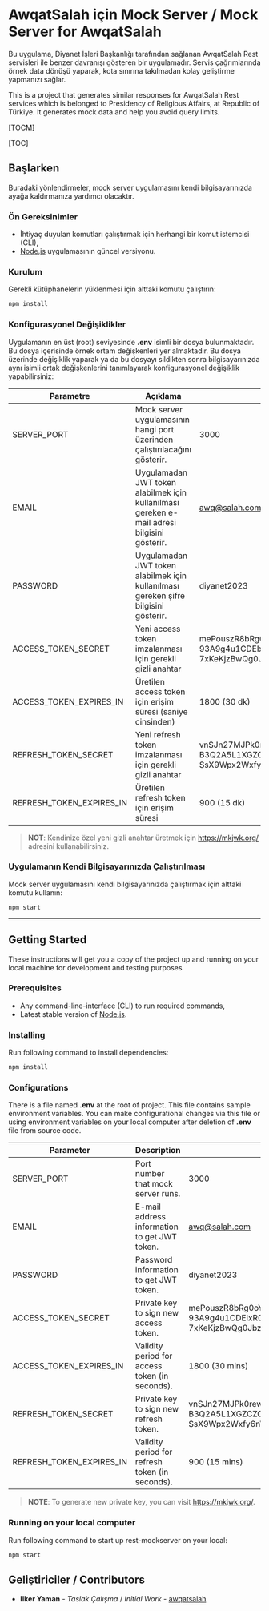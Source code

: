 # AwqatSalah için Mock Server / Mock Server for AwqatSalah

Bu uygulama, Diyanet İşleri Başkanlığı tarafından sağlanan AwqatSalah Rest servisleri ile benzer davranışı gösteren bir uygulamadır. Servis çağrımlarında örnek data dönüşü yaparak, kota sınırına takılmadan kolay geliştirme yapmanızı sağlar.

This is a project that generates similar responses for AwqatSalah Rest services which is belonged to Presidency of Religious Affairs, at Republic of Türkiye. It generates mock data and help you avoid query limits.

[TOCM]

[TOC]

## Başlarken

Buradaki yönlendirmeler, mock server uygulamasını kendi bilgisayarınızda ayağa kaldırmanıza yardımcı olacaktır.

### Ön Gereksinimler

* İhtiyaç duyulan komutları çalıştırmak için herhangi bir komut istemcisi (CLI),
* [Node.js](https://nodejs.org/en/) uygulamasının güncel versiyonu.

### Kurulum

Gerekli kütüphanelerin yüklenmesi için alttaki komutu çalıştırın:

```sh
npm install
```

### Konfigurasyonel Değişiklikler

Uygulamanın en üst (root) seviyesinde **.env** isimli bir dosya bulunmaktadır. Bu dosya içerisinde örnek ortam değişkenleri yer almaktadır. Bu dosya üzerinde değişiklik yaparak ya da bu dosyayı sildikten sonra bilgisayarınızda aynı isimli ortak değişkenlerini tanımlayarak konfigurasyonel değişiklik yapabilirsiniz:

Parametre  | Açıklama | Varsayılan Değer
------------- | ------------- | -------------
SERVER_PORT  | Mock server uygulamasının hangi port üzerinden çalıştırılacağını gösterir. | 3000
EMAIL  | Uygulamadan JWT token alabilmek için kullanılması gereken e-mail adresi bilgisini gösterir. | awq@salah.com
PASSWORD  | Uygulamadan JWT token alabilmek için kullanılması gereken şifre bilgisini gösterir. | diyanet2023
ACCESS_TOKEN_SECRET  | Yeni access token imzalanması için gerekli gizli anahtar | mePouszR8bRg0oY2oh06U1C-93A9g4u1CDEIxR0mBBalDqDNMNQXHH2SoLSzZa_arblR20p4iVjkQR1ECcc1Rw97AofUsb_0TeSll1o_Z3uQgXtkhxawqL1mBkmf0CVrTwIwtu_1JdYLCwL81jK0SuTF5Ks1eDsVkA5opMbzUlckXIwDN2IDscq1LiuvSswmOh-7xKeKjzBwQg0JbzVwv-sDYgN3Up3GgrCAFRJvt1acJScVRGo-ETxkISwco61clU_O6v-Fg9vU0jjLFMIGEtKawm9plb1sQq9x3j5gfUIyDe0zmU-NVtfZ7wgasXu4KRcKse2aOOxLQQEJ0S1a0w
ACCESS_TOKEN_EXPIRES_IN  | Üretilen access token için erişim süresi (saniye cinsinden) | 1800 (30 dk)
REFRESH_TOKEN_SECRET  | Yeni refresh token imzalanması için gerekli gizli anahtar | vnSJn27MJPk0rewbWepb_5901YyHsxp6jpWHUWgoxzABwhpXQoqWvtlGujtojYzxuSZU9UlV25H-tmrIS5SKT9YsFbqC_IFHW9cIqM0eeVUxyYTUQZplhwvL2T6h8hqICMRON6G_flYP9y6ftpyW2ngVh-B3Q2A5L1XGZCZC0xZgcdp-Nfc4aoS8GPexjtDS-mKi9kcgS97SL1kN_Q-8Rgl_43mV2Ppnm1Tx-o4Xlt31E2umGNNZWjnTmuxGa-1AGHIGItEXzjlwpME41ohhowhlWh89ubtGjTsixeeIV5I2m0x-SsX9Wpx2Wxfy6nWbHQSQYGRRpgvTjQb_69Ki7w
REFRESH_TOKEN_EXPIRES_IN  | Üretilen refresh token için erişim süresi | 900 (15 dk)

> **NOT**: Kendinize özel yeni gizli anahtar üretmek için https://mkjwk.org/ adresini kullanabilirsiniz.

### Uygulamanın Kendi Bilgisayarınızda Çalıştırılması

Mock server uygulamasını kendi bilgisayarınızda çalıştırmak için alttaki komutu kullanın:

```sh
npm start
```

---------------------------------------------

## Getting Started

These instructions will get you a copy of the project up and running on your local machine for development and testing purposes

### Prerequisites

* Any command-line-interface (CLI) to run required commands,
* Latest stable version of [Node.js](https://nodejs.org/en/).

### Installing

Run following command to install dependencies:

```sh
npm install
```

### Configurations

There is a file named **.env** at the root of project. This file contains sample environment variables. You can make configurational changes via this file or using environment variables on your local computer after deletion of **.env** file from source code.


Parameter  | Description | Default Value
------------- | ------------- | -------------
SERVER_PORT  | Port number that mock server runs. | 3000
EMAIL  | E-mail address information to get JWT token. | awq@salah.com
PASSWORD  | Password information to get JWT token. | diyanet2023
ACCESS_TOKEN_SECRET  | Private key to sign new access token. | mePouszR8bRg0oY2oh06U1C-93A9g4u1CDEIxR0mBBalDqDNMNQXHH2SoLSzZa_arblR20p4iVjkQR1ECcc1Rw97AofUsb_0TeSll1o_Z3uQgXtkhxawqL1mBkmf0CVrTwIwtu_1JdYLCwL81jK0SuTF5Ks1eDsVkA5opMbzUlckXIwDN2IDscq1LiuvSswmOh-7xKeKjzBwQg0JbzVwv-sDYgN3Up3GgrCAFRJvt1acJScVRGo-ETxkISwco61clU_O6v-Fg9vU0jjLFMIGEtKawm9plb1sQq9x3j5gfUIyDe0zmU-NVtfZ7wgasXu4KRcKse2aOOxLQQEJ0S1a0w
ACCESS_TOKEN_EXPIRES_IN  | Validity period for access token (in seconds). | 1800 (30 mins)
REFRESH_TOKEN_SECRET  | Private key to sign new refresh token. | vnSJn27MJPk0rewbWepb_5901YyHsxp6jpWHUWgoxzABwhpXQoqWvtlGujtojYzxuSZU9UlV25H-tmrIS5SKT9YsFbqC_IFHW9cIqM0eeVUxyYTUQZplhwvL2T6h8hqICMRON6G_flYP9y6ftpyW2ngVh-B3Q2A5L1XGZCZC0xZgcdp-Nfc4aoS8GPexjtDS-mKi9kcgS97SL1kN_Q-8Rgl_43mV2Ppnm1Tx-o4Xlt31E2umGNNZWjnTmuxGa-1AGHIGItEXzjlwpME41ohhowhlWh89ubtGjTsixeeIV5I2m0x-SsX9Wpx2Wxfy6nWbHQSQYGRRpgvTjQb_69Ki7w
REFRESH_TOKEN_EXPIRES_IN  | Validity period for refresh token (in seconds). | 900 (15 mins)

> **NOTE**: To generate new private key, you can visit https://mkjwk.org/.

### Running on your local computer

Run following command to start up rest-mockserver on your local:

```sh
npm start
```

## Geliştiriciler / Contributors

* **Ilker Yaman** - *Taslak Çalışma* / *Initial Work*  - [awqatsalah](https://github.com/ilkeryaman/awqatsalah)
